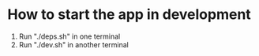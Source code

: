 # How to start the app in development

1. Run "./deps.sh" in one terminal
2. Run "./dev.sh" in another terminal